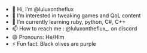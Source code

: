 - 👋 Hi, I’m @luluxontheflux
- 👀 I’m interested in tweaking games and QoL content
- 🌱 I’m currently learning ruby, python, C#, C++
- 📫 How to reach me : @luluxontheflux_. on discord
- 😄 Pronouns: He/Him
- ⚡ Fun fact: Black olives are purple
